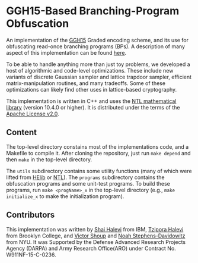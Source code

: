 GGH15-Based Branching-Program Obfuscation
=========================================

An implementation of the [GGH15][1] Graded encoding scheme, and its
use for obfuscating read-once branching programs (BPs). A description
of many aspect of this implementation can be found [here][2].

To be able to handle anything more than just toy problems, we
developed a host of algorithmic and code-level optimizations. These include
new variants of discrete Gaussian sampler and lattice trapdoor sampler,
efficient matrix-manipulation routines, and many tradeoffs. Some of these
optimizations can likely find other uses in lattice-based cryptography.

This implementation is written in C++ and uses the [NTL mathematical library][3]
(version 10.4.0 or higher). It is distributed under the terms of the
[Apache License v2.0][4].

Content
-------
The top-level directory constains most of the implementations code,
and a Makefile to compile it. After cloning the repository, just run
`make depend` and then `make` in the top-level directory.

The `utils` subdirectory contains some utility functions (many of
which were lifted from [HElib][5] or [NTL][3]). The `programs`
subdirectory contains the obfuscation programs and some unit-test
programs. To build these programs, run `make <progName>_x` in the
top-level directory (e.g., `make initialize_x` to make the
initialization program).

Contributors
------------
This implementation was written by [Shai Halevi][6] from IBM,
[Tzipora Halevi][7] from Brooklyn College, and [Victor Shoup][8] and
[Noah Stephens-Davidowitz][9] from NYU. It was Supported by the
Defense Advanced Research Projects Agency (DARPA) and Army Research
Office(ARO) under Contract No. W911NF-15-C-0236.
 
  [1]: https://eprint.iacr.org/2014/645      "GGH15"
  [2]: https://eprint.iacr.org/2017/104      "HHSS17"
  [3]: http://www.shoup.net/ntl/             "NTL"
  [4]: http://www.apache.org/licenses/LICENSE-2.0  "Apache-v2.0"
  [5]: https://github.com/shaih/HElib        "HElib"
  [6]: https://shaih.github.io/              "Shai"
  [7]: http://www.brooklyn.cuny.edu/web/academics/faculty/faculty_profile.jsp?faculty=1333 "Tzipora"
  [8]: http://www.shoup.net/                 "Victor"
  [9]: http://www.noahsd.com/                "Noah"
